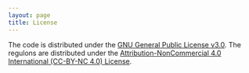 ```yaml
---
layout: page
title: License
---
```

The code is distributed under the [GNU General Public License v3.0](https://www.gnu.org/licenses/gpl-3.0.de.html).
The regulons are distributed under the [Attribution-NonCommercial 4.0 International (CC-BY-NC 4.0) License](https://creativecommons.org/licenses/by-nc/4.0/).

